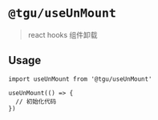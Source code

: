 # `@tgu/useUnMount`

> react hooks 组件卸载

## Usage

```
import useUnMount from '@tgu/useUnMount'

useUnMount(() => {
  // 初始化代码
})

```
